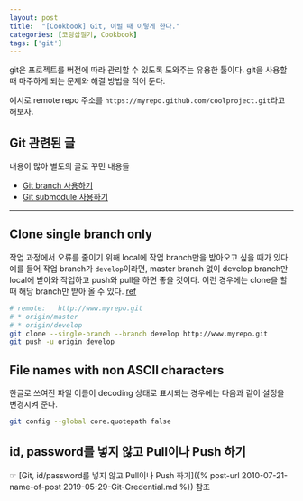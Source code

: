 ```yaml
---
layout: post
title:  "[Cookbook] Git, 이럴 때 이렇게 한다."
categories: [코딩삽질기, Cookbook]
tags: ['git']
---
```


git은 프로젝트를 버전에 따라 관리할 수 있도록 도와주는 유용한 툴이다. git을 사용할 때 마주하게 되는 문제와 해결 방법을 적어 둔다.

예시로 remote repo 주소를 `https://myrepo.github.com/coolproject.git`라고 해보자.

## Git 관련된 글

내용이 많아 별도의 글로 꾸민 내용들

* [Git branch 사용하기](https://pinedance.github.io/blog/2019/05/28/Git-Branch)
* [Git submodule 사용하기](https://pinedance.github.io/blog/2019/05/28/Git-Submodule)


***

## Clone single branch only

작업 과정에서 오류를 줄이기 위해 local에 작업 branch만을 받아오고 싶을 때가 있다. 예를 들어 작업 branch가 `develop`이라면, master branch 없이 develop branch만 local에 받아와 작업하고 push와 pull을 하면 좋을 것이다. 이런 경우에는 clone을 할 때 해당 branch만 받아 올 수 있다. [ref](https://stackoverflow.com/questions/1911109/how-to-clone-a-specific-git-branch)

```bash
# remote:   http://www.myrepo.git
# * origin/master
# * origin/develop
git clone --single-branch --branch develop http://www.myrepo.git
git push -u origin develop
```

## File names with non ASCII characters

한글로 쓰여진 파일 이름이 decoding 상태로 표시되는 경우에는 다음과 같이 설정을 변경시켜 준다.

```bash
git config --global core.quotepath false
```

## id, password를 넣지 않고 Pull이나 Push 하기

☞ [Git, id/password를 넣지 않고 Pull이나 Push 하기]({% post-url 2010-07-21-name-of-post 2019-05-29-Git-Credential.md %}) 참조
